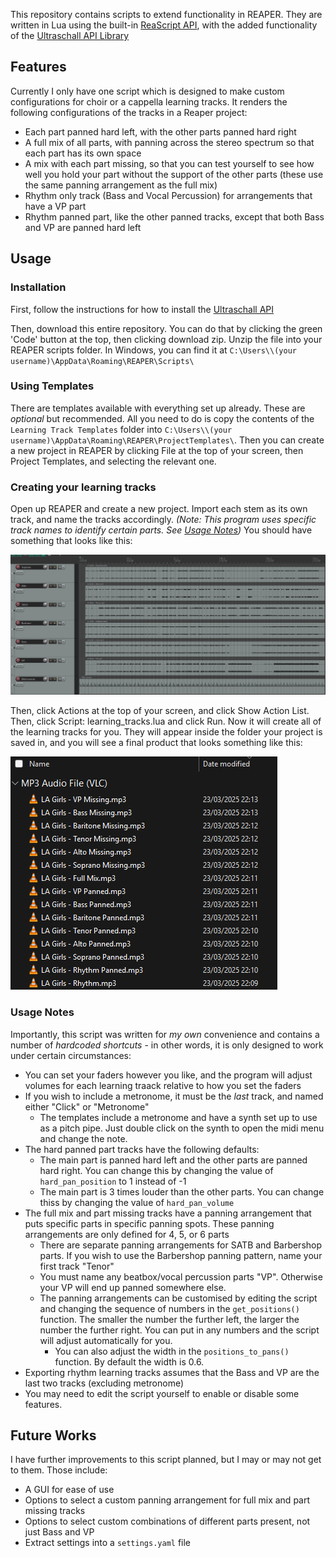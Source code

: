 This repository contains scripts to extend functionality in REAPER.
They are written in Lua using the built-in [ReaScript API](https://www.reaper.fm/sdk/reascript/reascript.php), with the added functionality of the [Ultraschall API Library](https://mespotin.uber.space/Ultraschall/US_Api_Introduction_and_Concepts.html)

## Features
Currently I only have one script which is designed to make custom configurations for choir or a cappella learning tracks. It renders the following configurations of the tracks in a Reaper project:
- Each part panned hard left, with the other parts panned hard right
- A full mix of all parts, with panning across the stereo spectrum so that each part has its own space
- A mix with each part missing, so that you can test yourself to see how well you hold your part without the support of the other parts (these use the same panning arrangement as the full mix)
- Rhythm only track (Bass and Vocal Percussion) for arrangements that have a VP part
- Rhythm panned part, like the other panned tracks, except that both Bass and VP are panned hard left

## Usage
### Installation
First, follow the instructions for how to install the [Ultraschall API](https://mespotin.uber.space/Ultraschall/US_Api_Introduction_and_Concepts.html#:~:text=%5E%20How%20to%20install%20Ultraschall%20API)

Then, download this entire repository. You can do that by clicking the green 'Code' button at the top, then clicking download zip. Unzip the file into your REAPER scripts folder. In Windows, you can find it at `C:\Users\\(your username)\AppData\Roaming\REAPER\Scripts\`

### Using Templates
There are templates available with everything set up already. These are _optional_ but recommended. All you need to do is copy the contents of the `Learning Track Templates` folder into `C:\Users\\(your username)\AppData\Roaming\REAPER\ProjectTemplates\`. Then you can create a new project in REAPER by clicking File at the top of your screen, then Project Templates, and selecting the relevant one.

### Creating your learning tracks
Open up REAPER and create a new project. Import each stem as its own track, and name the tracks accordingly. _(Note: This program uses specific track names to identify certain parts. See [Usage Notes](https://github.com/abhchow/reaper_scripts?tab=readme-ov-file#usage-notes))_ You should have something that looks like this:

![image](readme_examples/project_example.png)

Then, click Actions at the top of your screen, and click Show Action List. Then, click Script: learning_tracks.lua and click Run. Now it will create all of the learning tracks for you. They will appear inside the folder your project is saved in, and you will see a final product that looks something like this:

![image](readme_examples/export_example.png)



### Usage Notes
Importantly, this script was written for _my own_ convenience and contains a number of _hardcoded shortcuts_ - in other words, it is only designed to work under certain circumstances:
- You can set your faders however you like, and the program will adjust volumes for each learning traack relative to how you set the faders
- If you wish to include a metronome, it must be the _last_ track, and named either "Click" or "Metronome"
  - The templates include a metronome and have a synth set up to use as a pitch pipe. Just double click on the synth to open the midi menu and change the note.
- The hard panned part tracks have the following defaults:
  - The main part is panned hard left and the other parts are panned hard right. You can change this by changing the value of `hard_pan_position` to 1 instead of -1
  - The main part is 3 times louder than the other parts. You can change thiss by changing the value of `hard_pan_volume`
- The full mix and part missing tracks have a panning arrangement that puts specific parts in specific panning spots. These panning arrangements are only defined for 4, 5, or 6 parts
  - There are separate panning arrangements for SATB and Barbershop parts. If you wish to use the Barbershop panning pattern, name your first track "Tenor"
  - You must name any beatbox/vocal percussion parts "VP". Otherwise your VP will end up panned somewhere else.
  - The panning arrangements can be customised by editing the script and changing the sequence of numbers in the `get_positions()` function. The smaller the number the further left, the larger the number the further right. You can put in any numbers and the script will adjust automatically for you.
    - You can also adjust the width in the `positions_to_pans()` function. By default the width is 0.6.
- Exporting rhythm learning tracks assumes that the Bass and VP are the last two tracks (excluding metronome)
- You may need to edit the script yourself to enable or disable some features. 


## Future Works
I have further improvements to this script planned, but I may or may not get to them. Those include:
- A GUI for ease of use
- Options to select a custom panning arrangement for full mix and part missing tracks
- Options to select custom combinations of different parts present, not just Bass and VP
- Extract settings into a `settings.yaml` file
